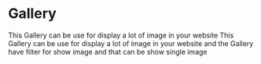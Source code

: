 # Gallery
This Gallery can be use for display a lot of image in your website
This Gallery can be use for display a lot of image in your website and the Gallery have filter for show image and that can be show single image
